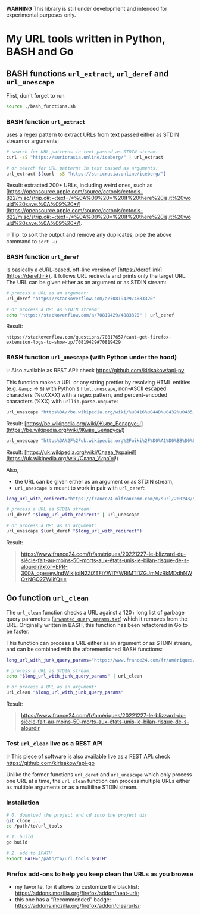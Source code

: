 **WARNING** This library is still under development and intended for experimental purposes only.

# My URL tools written in Python, BASH and Go

## BASH functions `url_extract`, `url_deref` and `url_unescape`

First, don't forget to run

```sh
source ./bash_functions.sh
```

### BASH function `url_extract`

uses a regex pattern to extract URLs from text passed either as STDIN stream or arguments:

```sh
# search for URL patterns in text passed as STDIN stream:
curl -sS "https://suricrasia.online/iceberg/" | url_extract

# or search for URL patterns in text passed as arguments:
url_extract $(curl -sS "https://suricrasia.online/iceberg/")
```
Result: extracted 200+ URLs, including weird ones, such as [https://opensource.apple.com/source/cctools/cctools-822/misc/strip.c#:~:text=/*%0A%09%20*%20If%20there%20is,it%20would%20save.%0A%09%20*/](https://opensource.apple.com/source/cctools/cctools-822/misc/strip.c#:~:text=/*%0A%09%20*%20If%20there%20is,it%20would%20save.%0A%09%20*/).

💡 Tip: to sort the output and remove any duplicates, pipe the above command to `sort -u`

### BASH function `url_deref`

is basically a cURL-based, off-line version of [https://deref.link](https://deref.link). It follows URL redirects and prints only the target URL. The URL can be given either as an argument or as STDIN stream:

```sh
# process a URL as an argument:
url_deref "https://stackoverflow.com/a/70819429/4883320"

# or process a URL as STDIN stream:
echo "https://stackoverflow.com/a/70819429/4883320" | url_deref
```
Result:
```
https://stackoverflow.com/questions/70817657/cant-get-firefox-extension-logs-to-show-up/70819429#70819429
```

### BASH function `url_unescape` (with Python under the hood)

💡 Also available as REST API: check https://github.com/kirisakow/api-py

This function makes a URL or any string prettier by resolving HTML entities (e.g. `&amp;` -> `&`) with Python's `html.unescape`, non-ASCII escaped characters (%uXXXX) with a regex pattern, and percent-encoded characters (%XX) with `urllib.parse.unquote`:

```sh
url_unescape "https%3A//be.wikipedia.org/wiki/%u0416%u044B%u0432%u0435_%u0411%u0435%u043B%u0430%u0440%u0443%u0441%u044C%21"
```
Result: [https://be.wikipedia.org/wiki/Жыве_Беларусь!](https://be.wikipedia.org/wiki/Жыве_Беларусь!)
```sh
url_unescape "https%3A%2F%2Fuk.wikipedia.org%2Fwiki%2F%D0%A1%D0%BB%D0%B0%D0%B2%D0%B0_%D0%A3%D0%BA%D1%80%D0%B0%D1%97%D0%BD%D1%96!"
```
Result: [https://uk.wikipedia.org/wiki/Слава_Україні!](https://uk.wikipedia.org/wiki/Слава_Україні!)

Also,
* the URL can be given either as an argument or as STDIN stream,
* `url_unescape` is meant to work in pair with `url_deref`:

```sh
long_url_with_redirect="https://france24.nlfrancemm.com/m/surl/200243/517183/yD0Vqr_mEaDTwJcBJSIuyA==/link_13/HztCd5MALBSiwyWcdZpQvGZuP+L2dlD0fqSjv4DZVsqW+MUvK7a2X8uUILOWdBCiVjMwqEsKsY+9dh7nVfSCzxyxWHUs7tbSQxU3Ok5bOrTyAvRPCKsURxr+LisJ58BR28mFkT2aLLItU7iBkLrHfB5MoWOY3+x0YHcH5Z66LNg-L0J2ND8pSiAw4qzu0Dz19Meq-zbPfN7-MLR6V9LeeQGpxifPQCKMU5nmaVyQUXRZDgDLx+sLPRlzIr--Oc3bzV0X+jgm6SfsBYhxruKPQz70kvNSgAGeNQPgEtBR0AC-m92X8EDJI2th4UFqBvwNeU-rRJx1wgsydqUjrVsLi6-0og9XJILZ3hSboC3S85wB3AW2D6PP7SDuZkDhaTGLG03mmkCipwsPwW2-8UhTLniSzKA054euZqG9vo+Ve3gJrO9QYwQ64EjKTplSScUZVZMok0OhhCg9C3dW1M-tQ1Hd19YpdgWP8U9Tl0xyPmJmOZUAamPUyZJR569tdI+hW-g7tMx9T90eAAstFzj86hQISpD7cKeV3PvMJj+MV8K2668OTZULlrocfGSXTyMbDc0ZaSroLe0nrpbHSjmRWgUisF-z2Rq2+7XzUGmrtcS3sYgpMag2QemK68TzVlqu2CaK2B97jIyZNOyuHpbBKPNYRM58mu+D7-9KTnysI-YcH93Fmh33mRv1fyVlxCpmm0PoZXmZd7x7klL6-JStwhei33DpD-qRUAlmo93xOlzO9xJQxjUpZaG1qM2xn9e+WAfwVIA3ouw8slY0W5PjCRmqOjtB4bSIWANjsLrKkAAwzHm-BCcfeWFjzA+PlQXJ3jV4WNaTkek91lEF0aPbWoxUplU0xV+610tu3sKnjM4="

# process a URL as STDIN stream:
url_deref "$long_url_with_redirect" | url_unescape

# or process a URL as an argument:
url_unescape $(url_deref "$long_url_with_redirect")
```
Result:

> https://www.france24.com/fr/amériques/20221227-le-blizzard-du-siècle-fait-au-moins-50-morts-aux-états-unis-le-bilan-risque-de-s-alourdir?xtor=EPR-300&_ope=eyJndWlkIjoiN2ZiZTFiYWI1YWRiMTI1ZGJmMzRkMDdhNWQzNGQ2ZWIifQ==

## Go function `url_clean`

The `url_clean` function checks a URL against a 120+ long list of garbage query parameters ([`unwanted_query_params.txt`](https://github.com/kirisakow/url_tools/blob/main/url_clean/url_cleaner/unwanted_query_params.txt)) which it removes from the URL. Originally written in BASH, this function has been refactored in Go to be faster.

This function can process a URL either as an argument or as STDIN stream, and can be combined with the aforementioned BASH functions:

```sh
long_url_with_junk_query_params="https://www.france24.com/fr/amériques/20221227-le-blizzard-du-siècle-fait-au-moins-50-morts-aux-états-unis-le-bilan-risque-de-s-alourdir?xtor=EPR-300&_ope=eyJndWlkIjoiN2ZiZTFiYWI1YWRiMTI1ZGJmMzRkMDdhNWQzNGQ2ZWIifQ=="

# process a URL as STDIN stream:
echo "$long_url_with_junk_query_params" | url_clean

# or process a URL as an argument:
url_clean "$long_url_with_junk_query_params"
```
Result:

> https://www.france24.com/fr/amériques/20221227-le-blizzard-du-siècle-fait-au-moins-50-morts-aux-états-unis-le-bilan-risque-de-s-alourdir

### Test `url_clean` live as a REST API

💡 This piece of software is also available live as a REST API: check https://github.com/kirisakow/api-go

Unlike the former functions `url_deref` and `url_unescape` which only process one URL at a time, the `url_clean` function can process multiple URLs either as multiple arguments or as a multiline STDIN stream.

### Installation

```sh
# 0. download the project and cd into the project dir
git clone ...
cd /path/to/url_tools

# 1. build
go build

# 2. add to $PATH
export PATH="/path/to/url_tools:$PATH"
```

### Firefox add-ons to help you keep clean the URLs as you browse

* my favorite, for it allows to customize the blacklist: https://addons.mozilla.org/firefox/addon/neat-url/;
* this one has a “Recommended” badge: https://addons.mozilla.org/firefox/addon/clearurls/;